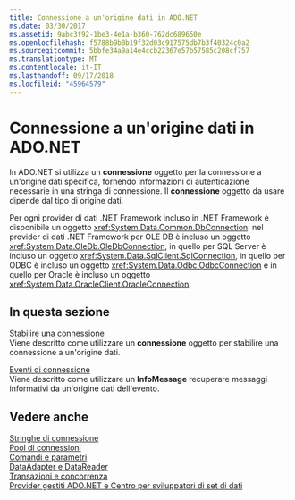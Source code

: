 ```yaml
---
title: Connessione a un'origine dati in ADO.NET
ms.date: 03/30/2017
ms.assetid: 9abc3f92-1be3-4e1a-b360-762dc689650e
ms.openlocfilehash: f5788b9b0b19f32d03c917575db7b3f40324c0a2
ms.sourcegitcommit: 5bbfe34a9a14e4ccb22367e57b57585c208cf757
ms.translationtype: MT
ms.contentlocale: it-IT
ms.lasthandoff: 09/17/2018
ms.locfileid: "45964579"
---
```

# <a name="connecting-to-a-data-source-in-adonet"></a>Connessione a un'origine dati in ADO.NET
In ADO.NET si utilizza un **connessione** oggetto per la connessione a un'origine dati specifica, fornendo informazioni di autenticazione necessarie in una stringa di connessione. Il **connessione** oggetto da usare dipende dal tipo di origine dati.  
  
 Per ogni provider di dati .NET Framework incluso in .NET Framework è disponibile un oggetto <xref:System.Data.Common.DbConnection>: nel provider di dati .NET Framework per OLE DB è incluso un oggetto <xref:System.Data.OleDb.OleDbConnection>, in quello per SQL Server è incluso un oggetto <xref:System.Data.SqlClient.SqlConnection>, in quello per ODBC è incluso un oggetto <xref:System.Data.Odbc.OdbcConnection> e in quello per Oracle è incluso un oggetto <xref:System.Data.OracleClient.OracleConnection>.  
  
## <a name="in-this-section"></a>In questa sezione  
 [Stabilire una connessione](../../../../docs/framework/data/adonet/establishing-the-connection.md)  
 Viene descritto come utilizzare un **connessione** oggetto per stabilire una connessione a un'origine dati.  
  
 [Eventi di connessione](../../../../docs/framework/data/adonet/connection-events.md)  
 Viene descritto come utilizzare un **InfoMessage** recuperare messaggi informativi da un'origine dati dell'evento.  
  
## <a name="see-also"></a>Vedere anche  
 [Stringhe di connessione](../../../../docs/framework/data/adonet/connection-strings.md)  
 [Pool di connessioni](../../../../docs/framework/data/adonet/connection-pooling.md)  
 [Comandi e parametri](../../../../docs/framework/data/adonet/commands-and-parameters.md)  
 [DataAdapter e DataReader](../../../../docs/framework/data/adonet/dataadapters-and-datareaders.md)  
 [Transazioni e concorrenza](../../../../docs/framework/data/adonet/transactions-and-concurrency.md)  
 [Provider gestiti ADO.NET e Centro per sviluppatori di set di dati](https://go.microsoft.com/fwlink/?LinkId=217917)
